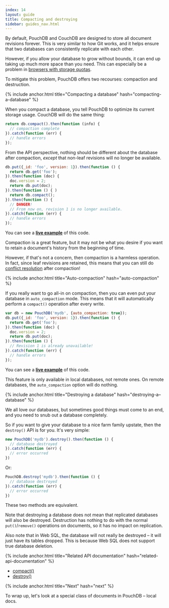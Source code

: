 ```yaml
---
index: 14
layout: guide
title: Compacting and destroying
sidebar: guides_nav.html
---
```


By default, PouchDB and CouchDB are designed to store all document revisions forever. This is very similar to how Git works, and it helps ensure that two databases can consistently replicate with each other.

However, if you allow your database to grow without bounds, it can end up taking up much more space than you need. This can especially be a problem in [browsers with storage quotas](/faq.html#data_limits).

To mitigate this problem, PouchDB offers two recourses: compaction and destruction.

{% include anchor.html title="Compacting a database" hash="compacting-a-database" %}

When you compact a database, you tell PouchDB to optimize its current storage usage. CouchDB will do the same thing:

```js
return db.compact().then(function (info) {
  // compaction complete
}).catch(function (err) {
  // handle errors
});
```

From the API perspective, nothing should be different about the database after compaction, *except* that non-leaf revisions will no longer be available.

```js
db.put({_id: 'foo', version: 1}).then(function () {
  return db.get('foo');
}).then(function (doc) {
  doc.version = 2;
  return db.put(doc);
}).then(function () { )
  return db.compact();
}).then(function () {
  // DANGER!
  // From now on, revision 1 is no longer available.
}).catch(function (err) {
  // handle errors
});
```

You can see a **[live example](http://bl.ocks.org/nolanlawson/ff6eb521793e3a199864)** of this code.

Compaction is a great feature, but it may not be what you desire if you want to retain a document's history from the beginning of time.

However, if that's not a concern, then compaction is a harmless operation. In fact, since leaf revisions are retained, this means that you can still do [conflict resolution](/guides/conflicts.html) after compaction!

{% include anchor.html title="Auto-compaction" hash="auto-compaction" %}

If you really want to go all-in on compaction, then you can even put your database in `auto_compaction` mode. This means that it will automatically perform a `compact()` operation after every write.

```js
var db = new PouchDB('mydb', {auto_compaction: true});
db.put({_id: 'foo', version: 1}).then(function () {
  return db.get('foo');
}).then(function (doc) {
  doc.version = 2;
  return db.put(doc);
}).then(function () {
  // Revision 1 is already unavailable!
}).catch(function (err) {
  // handle errors
});
```

You can see a **[live example](http://bl.ocks.org/nolanlawson/b88f46d7cbaef8d93cba)** of this code.

This feature is only available in local databases, not remote ones. On remote databases, the `auto_compaction` option will do nothing.

{% include anchor.html title="Destroying a database" hash="destroying-a–database" %}

We all love our databases, but sometimes good things must come to an end, and you need to snub out a database completely.

So if you want to give your database to a nice farm family upstate, then the `destroy()` API is for you. It's very simple:

```js
new PouchDB('mydb').destroy().then(function () {
  // database destroyed
}).catch(function (err) {
  // error occurred
})
```

Or:

```js
PouchDB.destroy('mydb').then(function () {
  // database destroyed
}).catch(function (err) {
  // error occurred
})
```

These two methods are equivalent.

Note that destroying a database does not mean that replicated databases will also be destroyed. Destruction has nothing to do with the normal `put()`/`remove()` operations on documents, so it has no impact on replication.

Also note that in Web SQL, the database will not really be destroyed &ndash; it will just have its tables dropped. This is because Web SQL does not support true database deletion.

{% include anchor.html title="Related API documentation" hash="related-api-documentation" %}

* [compact()](/api.html#compaction)
* [destroy()](/api.html#delete_database)

{% include anchor.html title="Next" hash="next" %}

To wrap up, let's look at a special class of documents in PouchDB &ndash; local docs.
